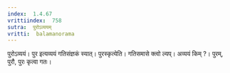 ```yaml
---
index:  1.4.67
vrittiindex:  758
sutra:  पुरोऽव्ययम्
vritti:  balamanorama 
---
```


पुरोऽव्ययं। पुर इत्यव्ययं गतिसंज्ञकं स्यात्। पुरस्कृत्येति। गतिसमासे क्त्वो ल्यप्। अव्ययं किम् ?। पुरम्, पुरौ, पुरः कृत्वा गतः। 

